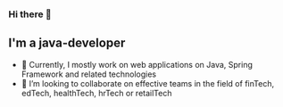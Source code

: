 ### Hi there 👋
## I'm a java-developer

- 🔭 Currently, I mostly work on web applications on Java, Spring Framework and related technologies
- 👯 I’m looking to collaborate on effective teams in the field of finTech, edTech, healthTech, hrTech or retailTech
<!--
- 🔭 Currently, I mostly work on web applications in Java, Spring Framework and other related technologies
- 👯 I’m looking to collaborate on effective teams in the field of finTech, edTech, healthTech, hrTech or retailTech
- 🌱 I'm also interested in opportunities in mentoring beginners and their educational projects

- 🔭 I’m currently working on ...
- 🌱 I’m currently learning ...
- 👯 I’m looking to collaborate on ...
- 🤔 I’m looking for help with ...
- 💬 Ask me about ...
- 📫 How to reach me: ...
- 😄 Pronouns: ...
- ⚡ Fun fact: ...
-->

